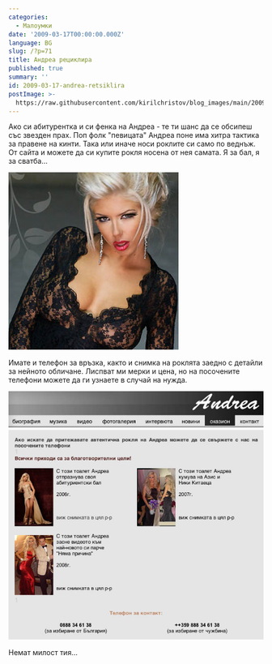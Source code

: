 ```yaml
---
categories:
  - Малоумки
date: '2009-03-17T00:00:00.000Z'
language: BG
slug: /?p=71
title: Андреа рециклира
published: true
summary: ''
id: 2009-03-17-andrea-retsiklira
postImage: >-
  https://raw.githubusercontent.com/kirilchristov/blog_images/main/2009/03/picture-2.jpg
---
```


Ако си абитурентка и си фенка на Андреа - те ти шанс да се обсипеш със звезден прах. Поп фолк "певицата" Андреа поне има хитра тактика за правене на кинти. Така или иначе носи роклите си само по веднъж. От сайта и можете да си купите рокля носена от нея самата. Я за бал, я за сватба... 

![picture-2](https://raw.githubusercontent.com/kirilchristov/blog_images/main/2009/03/picture-2.jpg)

 Имате и телефон за връзка, както и снимка на роклята заедно с детайли за нейното обличане. Лиспват ми мерки и цена, но на посочените телефони можете да ги узнаете в случай на нужда. 

![picture-1](https://raw.githubusercontent.com/kirilchristov/blog_images/main/2009/03/picture-1.jpg)

 Немат милост тия...

